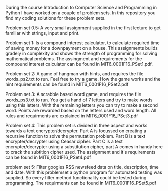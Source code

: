 During the course Introduction to Computer Science and Programming in Python I have worked on a couple of problem sets.
In this repository you find my coding solutions for these problem sets.

Problem set 0.5:
A very small assignment supplied in the first lecture to get familiar with strings, input and print.

Problem set 1:
Is a compound interest calculator, to calculate required time of saving money for a downpayment on a house.
This assignments builds gradely in complexity and shows the strength of programming for solving mathematical problems.
The assingment and requirements for the compound interest calculator can be found in MIT6_0001F16_PSet1.pdf.

Problem set 2:
A game of hangman with hints, and requires the file words_ps2.txt to run. Feel free to try a game.
How the game works and the hint requirements can be found in MIT6_0001F16_PSet2.pdf

Problem set 3:
A scrabble based word game, and requires the file words_ps3.txt to run.
You get a hand of 7 letters and try to make words using this letters. With the remaining letters you can try to make a second word. 
Points are rewarded based on the letters used and word length.
All rules and requirments are explained in MIT6_0001F16_PSet3.pdf

Problem set 4:
This problem set is divided in three aspect and works towards a text encrypter/decrypter.
Part A is focussed on creating a recursive function to solve the permutation problem.
Part B is a text encrypter/decrypter using Ceasar cipher.
Part C is a text encrypter/decrypter using a substitution cipher, part A comes in handy here to crack the subtition cipher used.
The assignment and it's requirements can be found in MIT6_0001F16_PSet4.pdf 

problem set 5:
Filter googles RSS newsfeed data on title, description, time and date.
With this problemset a python program for automated testing was supplied. 
So every filter method functionality could be tested during programming.
The requirments can be found in MIT6_0001F16_PSet5.pdf 
